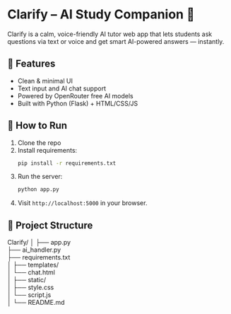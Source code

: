 # Clarify – AI Study Companion 🧠

Clarify is a calm, voice-friendly AI tutor web app that lets students ask questions via text or voice and get smart AI-powered answers — instantly.

## 🌟 Features
- Clean & minimal UI
- Text input and AI chat support
- Powered by OpenRouter free AI models
- Built with Python (Flask) + HTML/CSS/JS

## 🚀 How to Run

1. Clone the repo
2. Install requirements:
    ```bash
    pip install -r requirements.txt
    ```
3. Run the server:
    ```bash
    python app.py
    ```
4. Visit `http://localhost:5000` in your browser.

## 📁 Project Structure
Clarify/
│
├── app.py                 
├── ai_handler.py          
├── requirements.txt       
│
├── templates/             
│   └── chat.html          
│
├── static/                
│   ├── style.css         
│   └── script.js          
│
└── README.md              

